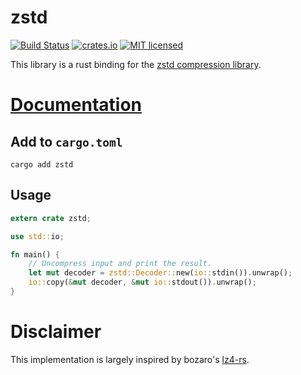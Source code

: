 # zstd

[![Build Status](https://travis-ci.org/Gyscos/zstd-rs.svg?branch=master)](https://travis-ci.org/Gyscos/zstd-rs)
[![crates.io](http://meritbadge.herokuapp.com/zstd)](https://crates.io/crates/zstd)
[![MIT licensed](https://img.shields.io/badge/license-MIT-blue.svg)](./LICENSE)

This library is a rust binding for the [zstd compression library][zstd].

# [Documentation][doc]

## Add to `cargo.toml`

```
cargo add zstd
```

## Usage

```rust
extern crate zstd;

use std::io;

fn main() {
	// Uncompress input and print the result.
	let mut decoder = zstd::Decoder::new(io::stdin()).unwrap();
	io::copy(&mut decoder, &mut io::stdout()).unwrap();
}
```

# Disclaimer

This implementation is largely inspired by bozaro's [lz4-rs][lz4].

[zstd]: https://github.com/Cyan4973/zstd
[lz4]: https://github.com/bozaro/lz4-rs
[doc]: https://gyscos.github.io/zstd-rs/zstd/index.html
